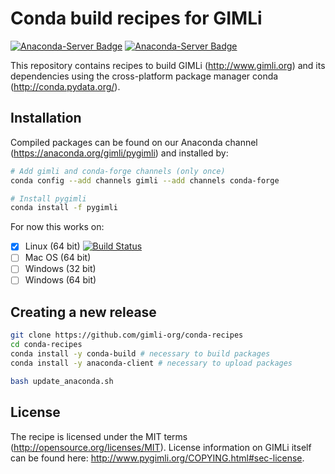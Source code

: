 # Conda build recipes for GIMLi
[![Anaconda-Server Badge](https://anaconda.org/gimli/pygimli/badges/installer/conda.svg)](https://conda.anaconda.org/gimli) [![Anaconda-Server Badge](https://anaconda.org/gimli/pygimli/badges/downloads.svg)](https://anaconda.org/gimli/pygimli)

This repository contains recipes to build GIMLi (http://www.gimli.org) and its
dependencies using the cross-platform package manager conda
(http://conda.pydata.org/).

## Installation
Compiled packages can be found on our Anaconda channel
(https://anaconda.org/gimli/pygimli) and installed by:

``` bash
# Add gimli and conda-forge channels (only once)
conda config --add channels gimli --add channels conda-forge

# Install pygimli
conda install -f pygimli
```

For now this works on:

- [x] Linux (64 bit) [![Build Status](https://travis-ci.org/gimli-org/conda-recipes.svg)](https://travis-ci.org/gimli-org/conda-recipes)
- [ ] Mac OS (64 bit)
- [ ] Windows (32 bit)
- [ ] Windows (64 bit)

## Creating a new release

``` bash
git clone https://github.com/gimli-org/conda-recipes
cd conda-recipes
conda install -y conda-build # necessary to build packages
conda install -y anaconda-client # necessary to upload packages

bash update_anaconda.sh
```


## License

The recipe is licensed under the MIT terms
(http://opensource.org/licenses/MIT). License information on GIMLi itself can
be found here: http://www.pygimli.org/COPYING.html#sec-license.
